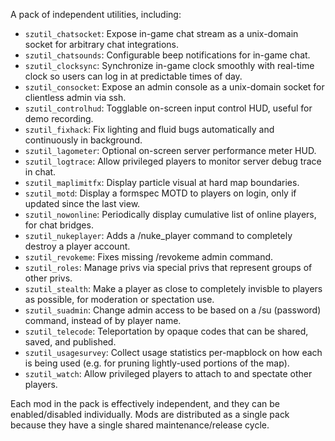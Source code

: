 A pack of independent utilities, including:

- `szutil_chatsocket`: Expose in-game chat stream as a unix-domain socket for arbitrary chat integrations.
- `szutil_chatsounds`: Configurable beep notifications for in-game chat.
- `szutil_clocksync`: Synchronize in-game clock smoothly with real-time clock so users can log in at predictable times of day.
- `szutil_consocket`: Expose an admin console as a unix-domain socket for clientless admin via ssh.
- `szutil_controlhud`: Togglable on-screen input control HUD, useful for demo recording.
- `szutil_fixhack`: Fix lighting and fluid bugs automatically and continuously in background.
- `szutil_lagometer`: Optional on-screen server performance meter HUD.
- `szutil_logtrace`: Allow privileged players to monitor server debug trace in chat.
- `szutil_maplimitfx`: Display particle visual at hard map boundaries.
- `szutil_motd`: Display a formspec MOTD to players on login, only if updated since the last view.
- `szutil_nowonline`: Periodically display cumulative list of online players, for chat bridges.
- `szutil_nukeplayer`: Adds a /nuke_player command to completely destroy a player account.
- `szutil_revokeme`: Fixes missing /revokeme admin command.
- `szutil_roles`: Manage privs via special privs that represent groups of other privs.
- `szutil_stealth`: Make a player as close to completely invisble to players as possible, for moderation or spectation use.
- `szutil_suadmin`: Change admin access to be based on a /su (password) command, instead of by player name.
- `szutil_telecode`: Teleportation by opaque codes that can be shared, saved, and published.
- `szutil_usagesurvey`: Collect usage statistics per-mapblock on how each is being used (e.g. for pruning lightly-used portions of the map).
- `szutil_watch`: Allow privileged players to attach to and spectate other players.

Each mod in the pack is effectively independent, and they can be enabled/disabled individually.  Mods are distributed as a single pack because they have a single shared maintenance/release cycle.